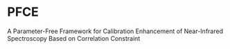 # PFCE
A Parameter-Free Framework for Calibration Enhancement of Near-Infrared Spectroscopy Based on Correlation Constraint
